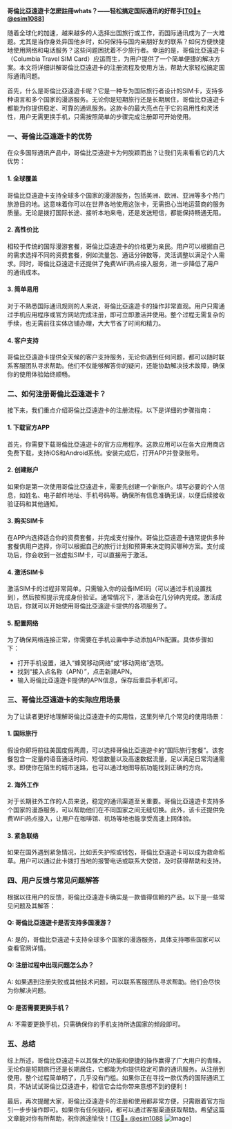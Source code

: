 **哥倫比亞遠遊卡怎麽註冊whats？——轻松搞定国际通讯的好帮手[[TG💪+ @esim1088](https://t.me/s/esim1088)]**

随着全球化的加速，越来越多的人选择出国旅行或工作，而国际通讯成为了一大难题。尤其是当你身处异国他乡时，如何保持与国内亲朋好友的联系？如何方便快捷地使用网络和电话服务？这些问题困扰着不少旅行者。幸运的是，哥倫比亞遠遊卡（Columbia Travel SIM Card）应运而生，为用户提供了一个简单便捷的解决方案。本文将详细讲解哥倫比亞遠遊卡的注册流程及使用方法，帮助大家轻松搞定国际通讯问题。

首先，什么是哥倫比亞遠遊卡呢？它是一种专为国际旅行者设计的SIM卡，支持多种语言和多个国家的漫游服务。无论你是短期旅行还是长期居住，哥倫比亞遠遊卡都能为你提供稳定、可靠的通讯服务。这款卡的最大亮点在于它的易用性和灵活性，用户无需更换手机，只需按照简单的步骤完成注册即可开始使用。

### **一、哥倫比亞遠遊卡的优势**

在众多国际通讯产品中，哥倫比亞遠遊卡为何脱颖而出？让我们先来看看它的几大优势：

#### **1. 全球覆盖**
哥倫比亞遠遊卡支持全球多个国家的漫游服务，包括美洲、欧洲、亚洲等多个热门旅游目的地。这意味着你可以在世界各地使用这张卡，无需担心当地运营商的服务质量。无论是拨打国际长途、接听本地来电，还是发送短信，都能保持畅通无阻。

#### **2. 高性价比**
相较于传统的国际漫游套餐，哥倫比亞遠遊卡的价格更为亲民。用户可以根据自己的需求选择不同的资费套餐，例如流量包、通话分钟数等，灵活调整以满足个人需求。同时，哥倫比亞遠遊卡还提供了免费WiFi热点接入服务，进一步降低了用户的通讯成本。

#### **3. 简单易用**
对于不熟悉国际通讯规则的人来说，哥倫比亞遠遊卡的操作非常直观。用户只需通过手机应用程序或官方网站完成注册，即可立即激活并使用。整个过程无需复杂的手续，也无需前往实体店铺办理，大大节省了时间和精力。

#### **4. 客户支持**
哥倫比亞遠遊卡提供全天候的客户支持服务，无论你遇到任何问题，都可以随时联系客服团队寻求帮助。他们不仅能够解答你的疑问，还能协助解决技术故障，确保你的使用体验始终顺畅。

### **二、如何注册哥倫比亞遠遊卡？**

接下来，我们重点介绍哥倫比亞遠遊卡的注册流程。以下是详细的步骤指南：

#### **1. 下载官方APP**
首先，你需要下载哥倫比亞遠遊卡的官方应用程序。这款应用可以在各大应用商店免费下载，支持iOS和Android系统。安装完成后，打开APP并登录账号。

#### **2. 创建账户**
如果你是第一次使用哥倫比亞遠遊卡，需要先创建一个新账户。填写必要的个人信息，如姓名、电子邮件地址、手机号码等。确保所有信息准确无误，以便后续接收验证码和其他通知。

#### **3. 购买SIM卡**
在APP内选择适合你的资费套餐，并完成支付操作。哥倫比亞遠遊卡通常提供多种套餐供用户选择，你可以根据自己的旅行计划和预算来决定购买哪种方案。支付成功后，你会收到一张虚拟SIM卡，可以直接用于激活。

#### **4. 激活SIM卡**
激活SIM卡的过程非常简单。只需输入你的设备IMEI码（可以通过手机设置找到），然后按照提示完成身份验证。通常情况下，激活会在几分钟内完成。激活成功后，你就可以开始使用哥倫比亞遠遊卡提供的各项服务了。

#### **5. 配置网络**
为了确保网络连接正常，你需要在手机设置中手动添加APN配置。具体步骤如下：
- 打开手机设置，进入“蜂窝移动网络”或“移动网络”选项。
- 找到“接入点名称（APN）”，点击新建APN。
- 输入哥倫比亞遠遊卡提供的APN信息，保存后重启手机即可。

### **三、哥倫比亞遠遊卡的实际应用场景**

为了让读者更好地理解哥倫比亞遠遊卡的实用性，这里列举几个常见的使用场景：

#### **1. 国际旅行**
假设你即将前往美国度假两周，可以选择哥倫比亞遠遊卡的“国际旅行套餐”。该套餐包含一定量的语音通话时间、短信数量以及高速数据流量，足以满足日常沟通需求。即使你在陌生的城市迷路，也可以通过地图导航功能找到正确的方向。

#### **2. 海外工作**
对于长期驻外工作的人员来说，稳定的通讯渠道至关重要。哥倫比亞遠遊卡支持多个国家的漫游服务，可以帮助他们在不同国家之间无缝切换。此外，该卡还提供免费WiFi热点接入，让用户在咖啡馆、机场等地也能享受高速上网体验。

#### **3. 紧急联络**
如果在国外遇到紧急情况，比如丢失护照或钱包，哥倫比亞遠遊卡可以成为救命稻草。用户可以通过此卡拨打当地的报警电话或联系大使馆，及时获得帮助和支持。

### **四、用户反馈与常见问题解答**

根据以往用户的反馈，哥倫比亞遠遊卡确实是一款值得信赖的产品。以下是一些常见问题及其解答：

#### **Q: 哥倫比亞遠遊卡是否支持多国漫游？**
A: 是的，哥倫比亞遠遊卡支持全球多个国家的漫游服务，具体支持哪些国家可以查看官网详情。

#### **Q: 注册过程中出现问题怎么办？**
A: 如果遇到注册失败或其他技术问题，可以联系客服团队寻求帮助。他们会尽快为你解决问题。

#### **Q: 是否需要更换手机？**
A: 不需要更换手机，只需确保你的手机支持所选国家的频段即可。

### **五、总结**

综上所述，哥倫比亞遠遊卡以其强大的功能和便捷的操作赢得了广大用户的青睐。无论你是短期旅行还是长期居住，它都能为你提供稳定可靠的通讯服务。从注册到使用，整个过程简单明了，几乎没有门槛。如果你正在寻找一款优秀的国际通讯工具，不妨试试哥倫比亞遠遊卡，相信它会给你带来意想不到的便利！

最后，再次提醒大家，哥倫比亞遠遊卡的注册和使用都非常方便，只需跟着官方指引一步步操作即可。如果你有任何疑问，都可以通过客服渠道获取帮助。希望这篇文章能对你有所帮助，祝你旅途愉快！[[TG💪+ @esim1088](https://t.me/s/esim1088) ![Image](https://i.postimg.cc/4NQfJmqS/Snipaste-2025-05-13-00-14-12.png)]